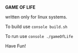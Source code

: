 **GAME OF LIFE**

written only for linux systems.

To build use ```console build.sh```

To run use ```console ./gameOfLife```

Have Fun!
